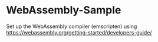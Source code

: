 # WebAssembly-Sample

Set up the WebAssembly compiler (emscripten) using  https://webassembly.org/getting-started/developers-guide/



